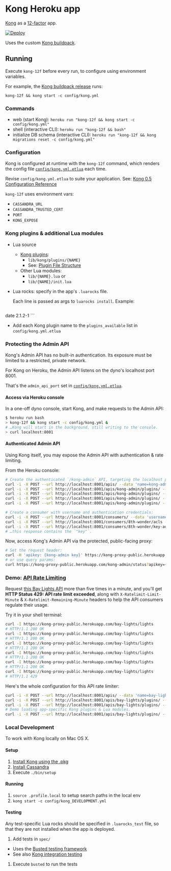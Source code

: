 Kong Heroku app
===============
[Kong](https://getkong.org) as a [12-factor](http://12factor.net) app.

[![Deploy](https://www.herokucdn.com/deploy/button.png)](https://heroku.com/deploy?template=https://github.com/heroku/heroku-kong)

Uses the custom [Kong buildpack](https://github.com/heroku/heroku-buildpack-kong).

Running
-------

Execute `kong-12f` before every run, to configure using environment variables.

For example, the [Kong buildpack release](https://github.com/heroku/heroku-buildpack-kong/bin/release) runs:
```
kong-12f && kong start -c config/kong.yml
```

### Commands

* web (start Kong): `heroku run "kong-12f && kong start -c config/kong.yml"`
* shell (interactive CLI): `heroku run "kong-12f && bash"`
* initialize DB schema (interactive CLI): `heroku run "kong-12f && kong migrations reset -c config/kong.yml"`

### Configuration

Kong is configured at runtime with the `kong-12f` command, which renders the config file [`config/kong.yml.etlua`](config/kong.yml.etlua) each time.

Revise `config/kong.yml.etlua` to suite your application. See: [Kong 0.5 Configuration Reference](https://getkong.org/docs/0.5.x/configuration/)

`kong-12f` uses environment vars:

* `CASSANDRA_URL`
* `CASSANDRA_TRUSTED_CERT`
* `PORT`
* `KONG_EXPOSE`

### Kong plugins & additional Lua modules

  * Lua source
    * [Kong plugins](https://getkong.org/docs/0.5.x/plugin-development/):
      * `lib/kong/plugins/{NAME}`
      * See: [Plugin File Structure](https://getkong.org/docs/0.5.x/plugin-development/file-structure/)
    * Other Lua modules:
      * `lib/{NAME}.lua` or
      * `lib/{NAME}/init.lua`
  * Lua rocks: specify in the app's `.luarocks` file.

    Each line is passed as args to `luarocks install`. Example:

    ```
date 2.1.2-1
    ```
  * Add each Kong plugin name to the `plugins_available` list in `config/kong.yml.etlua` 

### Protecting the Admin API
Kong's Admin API has no built-in authentication. Its exposure must be limited to a restricted, private network.

For Kong on Heroku, the Admin API listens on the dyno's localhost port 8001.

That's the `admin_api_port` set in [`config/kong.yml.etlua`](config/kong.yml.etlua).

#### Access via Heroku console
In a one-off dyno console, start Kong, and make requests to the Admin API:

```bash
$ heroku run bash
> kong-12f && kong start -c config/kong.yml &
# …Kong will start in the background, still writing to the console.
> curl localhost:8001
```

#### Authenticated Admin API
Using Kong itself, you may expose the Admin API with authentication & rate limiting.

From the Heroku console:
```bash
# Create the authenticated `/kong-admin` API, targeting the localhost port:
curl -i -X POST --url http://localhost:8001/apis/ --data 'name=kong-admin' --data 'upstream_url=http://localhost:8001/' --data 'request_path=/kong-admin' --data 'strip_request_path=true'
curl -i -X POST --url http://localhost:8001/apis/kong-admin/plugins/ --data 'name=request-size-limiting' --data "config.allowed_payload_size=8"
curl -i -X POST --url http://localhost:8001/apis/kong-admin/plugins/ --data 'name=rate-limiting' --data "config.minute=12"
curl -i -X POST --url http://localhost:8001/apis/kong-admin/plugins/ --data 'name=key-auth' --data "config.hide_credentials=true"
curl -i -X POST --url http://localhost:8001/apis/kong-admin/plugins/ --data 'name=acl' --data "config.whitelist=kong-admin"

# Create a consumer with username and authentication credentials:
curl -i -X POST --url http://localhost:8001/consumers/ --data 'username=8th-wonder'
curl -i -X POST --url http://localhost:8001/consumers/8th-wonder/acls --data 'group=kong-admin'
curl -i -X POST --url http://localhost:8001/consumers/8th-wonder/key-auth
# …this response contains the `"key"`.
```

Now, access Kong's Admin API via the protected, public-facing proxy:
```bash
# Set the request header:
curl -H 'apikey: {kong-admin key}' https://kong-proxy-public.herokuapp.com/kong-admin/status
# or use query params:
curl https://kong-proxy-public.herokuapp.com/kong-admin/status?apikey={kong-admin key}
```


### Demo: [API Rate Limiting](https://getkong.org/plugins/rate-limiting/)

Request [this Bay Lights API](https://kong-proxy-public.herokuapp.com/bay-lights/lights) more than five times in a minute, and you'll get **HTTP Status 429: API rate limit exceeded**, along with `X-Ratelimit-Limit-Minute` & `X-Ratelimit-Remaining-Minute` headers to help the API consumers regulate their usage.

Try it in your shell terminal:
```bash
curl -I https://kong-proxy-public.herokuapp.com/bay-lights/lights
# HTTP/1.1 200 OK
curl -I https://kong-proxy-public.herokuapp.com/bay-lights/lights
# HTTP/1.1 200 OK
curl -I https://kong-proxy-public.herokuapp.com/bay-lights/lights
# HTTP/1.1 200 OK
curl -I https://kong-proxy-public.herokuapp.com/bay-lights/lights
# HTTP/1.1 200 OK
curl -I https://kong-proxy-public.herokuapp.com/bay-lights/lights
# HTTP/1.1 200 OK
curl -I https://kong-proxy-public.herokuapp.com/bay-lights/lights
# HTTP/1.1 429
```

Here's the whole configuration for this API rate limiter:

```bash
curl -i -X POST --url http://localhost:8001/apis/ --data 'name=bay-lights' --data 'upstream_url=https://bay-lights-api-production.herokuapp.com/' --data 'request_path=/bay-lights' --data 'strip_request_path=true'
curl -i -X POST --url http://localhost:8001/apis/bay-lights/plugins/ --data 'name=request-size-limiting' --data "config.allowed_payload_size=8"
curl -i -X POST --url http://localhost:8001/apis/bay-lights/plugins/ --data 'name=rate-limiting' --data "config.minute=5"
# Demo loading app-specific Kong plugins & Lua modules.
curl -i -X POST --url http://localhost:8001/apis/bay-lights/plugins/ --data 'name=hello-world-header'
```


### Local Development

To work with Kong locally on Mac OS X.

#### Setup

1. [Install Kong using the .pkg](https://getkong.org/install/osx/)
1. [Install Cassandra](https://gist.github.com/mars/a303a2616f27b46d72da)
1. Execute `./bin/setup`

#### Running

1. `source .profile.local` to setup search paths in the local env
1. `kong start -c config/kong_DEVELOPMENT.yml`

#### Testing

Any test-specific Lua rocks should be specified in `.luarocks_test` file, so that they are not installed when the app is deployed.

1. Add tests in `spec/`
  * Uses the [Busted testing framework](http://olivinelabs.com/busted)
  * See also [Kong integration testing](https://getkong.org/docs/0.5.x/plugin-development/tests/)
1. Execute `busted` to run the tests
